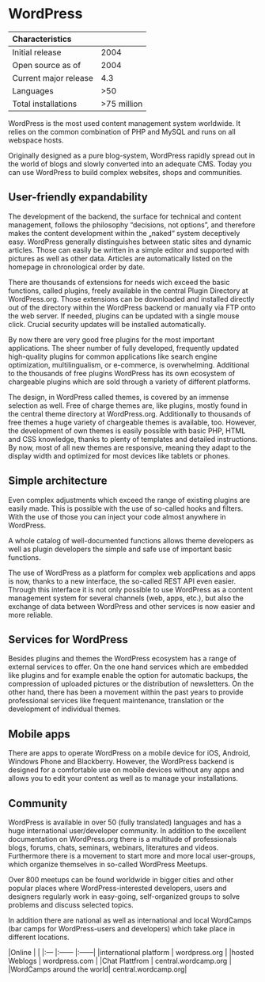 # WordPress

|Characteristics | |
|:--- |:---- |
|Initial release | 2004 |
|Open source as of | 2004 |
|Current major release | 4.3 | 
|Languages | >50 |
|Total installations | >75 million |

WordPress is the most used content management system worldwide. It relies on the common combination of PHP and MySQL and runs on all webspace hosts.

Originally designed as a pure blog-system, WordPress rapidly spread out in the world of blogs and slowly converted into an adequate CMS. Today you can use WordPress to build complex websites, shops and communities.


## User-friendly expandability
The development of the backend, the surface for technical and content management, follows the philosophy “decisions, not options”, and therefore makes the content development within the „naked“ system deceptively easy. 
WordPress generally distinguishes between static sites and dynamic articles. Those can easily be written in a simple editor and supported with pictures as well as other data.
Articles are automatically listed on the homepage in chronological order by date. 

There are thousands of extensions for needs wich exceed the basic functions, called plugins, freely available in the central Plugin Directory at WordPress.org.
Those extensions can be downloaded and installed directly out of the directory within the WordPress backend or manually via FTP onto the web server. If needed, plugins can be updated with a single mouse click. Crucial security updates will be installed automatically. 

By now there are very good free plugins for the most important applications. The sheer number of fully developed, frequently updated high-quality plugins for common applications like search engine optimization, multilingualism, or e-commerce, is overwhelming. Additional to the thousands of free plugins WordPress has its own ecosystem of chargeable plugins which are sold through a variety of different platforms. 

The design, in WordPress called themes, is covered by an immense selection as well. Free of charge themes are, like plugins, mostly found in the central theme directory at WordPress.org. Additionally to thousands of free themes a huge variety of chargeable themes is available, too. However, the development of own themes is easily possible with basic PHP, HTML and CSS knowledge, thanks to plenty of templates and detailed instructions. By now, most of all new themes are responsive, meaning they adapt to the display width and optimized for most devices like tablets or phones.


## Simple architecture
Even complex adjustments which exceed the range of existing plugins are easily made. This is possible with the use of so-called hooks and filters. With the use of those you can inject your code almost anywhere in WordPress.

A whole catalog of well-documented functions allows theme developers as well as plugin developers the simple and safe use of important basic functions. 

The use of WordPress as a platform for complex web applications and apps is now, thanks to a new interface, the so-called REST API even easier. Through this interface it is not only possible to use WordPress as a content management system for several channels (web, apps, etc.), but also the exchange of data between WordPress and other services is now easier and more reliable.


## Services for WordPress
Besides plugins and themes the WordPress ecosystem has a range of external services to offer. On the one hand services which are embedded like plugins and for example enable the option for automatic backups, the compression of uploaded pictures or the distribution of newsletters. 
On the other hand, there has been a movement within the past years to provide professional services like frequent maintenance, translation or the development of individual themes.


## Mobile apps
There are apps to operate WordPress on a mobile device for iOS, Android, Windows Phone and Blackberry. However, the WordPress backend is designed for a comfortable use on mobile devices without any apps and allows you to edit your content as well as to manage your installations.


## Community
WordPress is available in over 50 (fully translated) languages and has a huge international user/developer community. In addition to the excellent documentation on WordPress.org there is a multitude of professionals blogs, forums, chats, seminars, webinars, literatures and videos. Furthermore there is a movement to start more and more local user-groups, which organize themselves in so-called WordPress Meetups.

Over 800 meetups can be found worldwide in bigger cities and other popular places where WordPress-interested developers, users and designers regularly work in easy-going, self-organized groups to solve problems and discuss selected topics.

In addition there are national as well as international and local WordCamps (bar camps for WordPress-users and developers) which take place in different locations. 


|Online | |
|:— |:—— |:——|
|international platform | wordpress.org |
|hosted Weblogs | wordpress.com |
|Chat Plattfrom | central.wordcamp.org |
|WordCamps around the world| central.wordcamp.org|